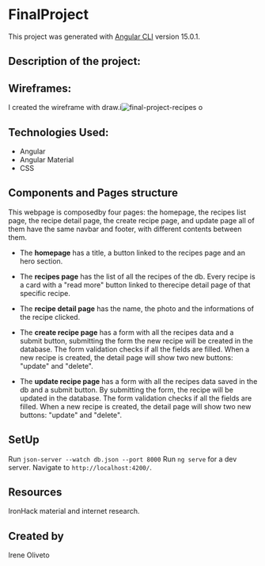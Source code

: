 # FinalProject

This project was generated with [Angular CLI](https://github.com/angular/angular-cli) version 15.0.1.

## Description of the project:

## Wireframes:
I created the wireframe with draw.i![final-project-recipes](https://user-images.githubusercontent.com/106282460/206898513-61428ce5-32af-4ee0-bbd5-cc13be3ae883.png)
o 

## Technologies Used:
* Angular
* Angular Material
* CSS

## Components and Pages structure
This webpage is composedby four pages: the homepage, the recipes list page, the recipe detail page, the create recipe page, and update page all of them have the same navbar and footer, with different contents between them.
* The **homepage** has a title, a button linked to the recipes page and an hero section.

* The **recipes page** has the list of all the recipes of the db. Every recipe is a card with a "read more" button linked to therecipe detail page of that specific recipe.

* The **recipe detail page** has the name, the photo and the informations of the recipe clicked. 

* The **create recipe page** has a form with all the recipes data and a submit button, submitting the form the new recipe will be created in the database. The form validation checks if all the fields are filled. When a new recipe is created, the detail page will show two new buttons: "update" and "delete".

* The **update recipe page** has a form with all the recipes data  saved in the db and a submit button. By submitting the form, the recipe will be updated in the database. The form validation checks if all the fields are filled. When a new recipe is created, the detail page will show two new buttons: "update" and "delete".

## SetUp
Run `json-server --watch db.json --port 8000`
Run `ng serve` for a dev server. 
Navigate to `http://localhost:4200/`.

## Resources
IronHack material and internet research.

## Created by
Irene Oliveto
